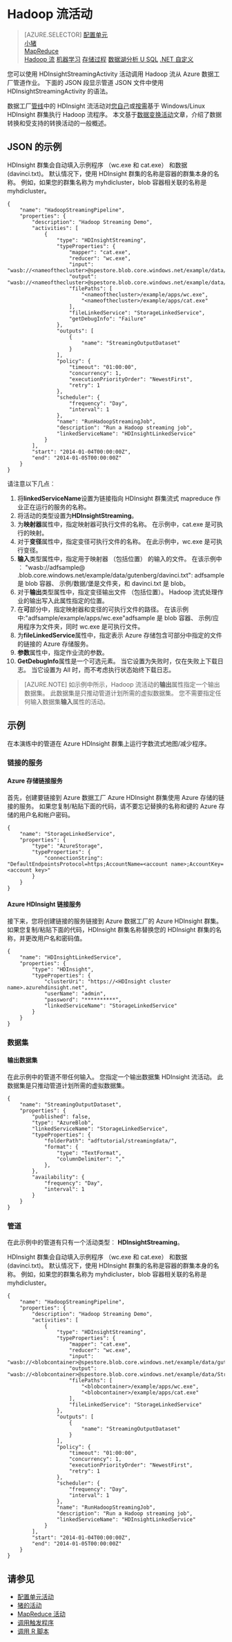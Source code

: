 <properties 
    pageTitle="Hadoop 流活动" 
    description="了解如何使用 Hadoop 流活动在 Azure 数据工厂上请求/您自己的 HDInsight 群集上运行 Hadoop 流程序。" 
    services="data-factory" 
    documentationCenter="" 
    authors="sharonlo101" 
    manager="jhubbard" 
    editor="monicar"/>

<tags 
    ms.service="data-factory" 
    ms.workload="data-services" 
    ms.tgt_pltfrm="na" 
    ms.devlang="na" 
    ms.topic="article" 
    ms.date="09/20/2016" 
    ms.author="shlo"/>

# <a name="hadoop-streaming-activity"></a>Hadoop 流活动
> [AZURE.SELECTOR]
[配置单元](data-factory-hive-activity.md)  
[小猪](data-factory-pig-activity.md)  
[MapReduce](data-factory-map-reduce.md)  
[Hadoop 流](data-factory-hadoop-streaming-activity.md)
[机器学习](data-factory-azure-ml-batch-execution-activity.md) 
[存储过程](data-factory-stored-proc-activity.md)
[数据湖分析 U SQL](data-factory-usql-activity.md)
[.NET 自定义](data-factory-use-custom-activities.md)

您可以使用 HDInsightStreamingActivity 活动调用 Hadoop 流从 Azure 数据工厂管道作业。 下面的 JSON 段显示管道 JSON 文件中使用 HDInsightStreamingActivity 的语法。 

数据工厂[管线](data-factory-create-pipelines.md)中的 HDInsight 流活动对[您自己](data-factory-compute-linked-services.md#azure-hdinsight-linked-service)或[按需](data-factory-compute-linked-services.md#azure-hdinsight-on-demand-linked-service)基于 Windows/Linux HDInsight 群集执行 Hadoop 流程序。 本文基于[数据变换活动](data-factory-data-transformation-activities.md)文章，介绍了数据转换和受支持的转换活动的一般概述。

## <a name="json-sample"></a>JSON 的示例
HDInsight 群集会自动填入示例程序 （wc.exe 和 cat.exe） 和数据 (davinci.txt)。 默认情况下，使用 HDInsight 群集的名称是容器的群集本身的名称。 例如，如果您的群集名称为 myhdicluster，blob 容器相关联的名称是 myhdicluster。 

    {
        "name": "HadoopStreamingPipeline",
        "properties": {
            "description": "Hadoop Streaming Demo",
            "activities": [
                {
                    "type": "HDInsightStreaming",
                    "typeProperties": {
                        "mapper": "cat.exe",
                        "reducer": "wc.exe",
                        "input": "wasb://<nameofthecluster>@spestore.blob.core.windows.net/example/data/gutenberg/davinci.txt",
                        "output": "wasb://<nameofthecluster>@spestore.blob.core.windows.net/example/data/StreamingOutput/wc.txt",
                        "filePaths": [
                            "<nameofthecluster>/example/apps/wc.exe",
                            "<nameofthecluster>/example/apps/cat.exe"
                        ],
                        "fileLinkedService": "StorageLinkedService",
                        "getDebugInfo": "Failure"
                    },
                    "outputs": [
                        {
                            "name": "StreamingOutputDataset"
                        }
                    ],
                    "policy": {
                        "timeout": "01:00:00",
                        "concurrency": 1,
                        "executionPriorityOrder": "NewestFirst",
                        "retry": 1
                    },
                    "scheduler": {
                        "frequency": "Day",
                        "interval": 1
                    },
                    "name": "RunHadoopStreamingJob",
                    "description": "Run a Hadoop streaming job",
                    "linkedServiceName": "HDInsightLinkedService"
                }
            ],
            "start": "2014-01-04T00:00:00Z",
            "end": "2014-01-05T00:00:00Z"
        }
    }

请注意以下几点︰

1. 将**linkedServiceName**设置为链接指向 HDInsight 群集流式 mapreduce 作业正在运行的服务的名称。
2. 将活动的类型设置为**HDInsightStreaming**。
3. 为**映射器**属性中，指定映射器可执行文件的名称。 在示例中，cat.exe 是可执行的映射。
4. 对于**变径**属性中，指定变径可执行文件的名称。 在此示例中，wc.exe 是可执行变径。
5. **输入**类型属性中，指定用于映射器 （包括位置） 的输入的文件。 在该示例中︰ "wasb://adfsample@ <account name>.blob.core.windows.net/example/data/gutenberg/davinci.txt": adfsample 是 blob 容器、 示例/数据/堡是文件夹，和 davinci.txt 是 blob。
6. 对于**输出**类型属性中，指定变径输出文件 （包括位置）。 Hadoop 流式处理作业的输出写入此属性指定的位置。
7. 在**可**部分中，指定映射器和变径的可执行文件的路径。 在该示例中:"adfsample/example/apps/wc.exe"adfsample 是 blob 容器、 示例/应用程序为文件夹，同时 wc.exe 是可执行文件。
8. 为**fileLinkedService**属性中，指定表示 Azure 存储包含可部分中指定的文件的链接的 Azure 存储服务。
9. **参数**属性中，指定作业流的参数。
10. **GetDebugInfo**属性是一个可选元素。 当它设置为失败时，仅在失败上下载日志。 当它设置为 All 时，而不考虑执行状态始终下载日志。

> [AZURE.NOTE] 如示例中所示，Hadoop 流活动的**输出**属性指定一个输出数据集。 此数据集是只推动管道计划所需的虚拟数据集。 您不需要指定任何输入数据集**输入**属性的活动。  

    
## <a name="example"></a>示例
在本演练中的管道在 Azure HDInsight 群集上运行字数流式地图/减少程序。 

### <a name="linked-services"></a>链接的服务

#### <a name="azure-storage-linked-service"></a>Azure 存储链接服务
首先，创建要链接到 Azure 数据工厂 Azure HDInsight 群集使用 Azure 存储的链接的服务。 如果您复制/粘贴下面的代码，请不要忘记替换的名称和键的 Azure 存储的用户名和帐户密码。 

    {
        "name": "StorageLinkedService",
        "properties": {
            "type": "AzureStorage",
            "typeProperties": {
                "connectionString": "DefaultEndpointsProtocol=https;AccountName=<account name>;AccountKey=<account key>"
            }
        }
    }

#### <a name="azure-hdinsight-linked-service"></a>Azure HDInsight 链接服务
接下来，您将创建链接的服务链接到 Azure 数据工厂的 Azure HDInsight 群集。 如果您复制/粘贴下面的代码，HDInsight 群集名称替换您的 HDInsight 群集的名称，并更改用户名和密码值。 
    
    {
        "name": "HDInsightLinkedService",
        "properties": {
            "type": "HDInsight",
            "typeProperties": {
                "clusterUri": "https://<HDInsight cluster name>.azurehdinsight.net",
                "userName": "admin",
                "password": "**********",
                "linkedServiceName": "StorageLinkedService"
            }
        }
    }

### <a name="datasets"></a>数据集

#### <a name="output-dataset"></a>输出数据集
在此示例中的管道不带任何输入。 您指定一个输出数据集 HDInsight 流活动。 此数据集是只推动管道计划所需的虚拟数据集。 

    {
        "name": "StreamingOutputDataset",
        "properties": {
            "published": false,
            "type": "AzureBlob",
            "linkedServiceName": "StorageLinkedService",
            "typeProperties": {
                "folderPath": "adftutorial/streamingdata/",
                "format": {
                    "type": "TextFormat",
                    "columnDelimiter": ","
                },
            },
            "availability": {
                "frequency": "Day",
                "interval": 1
            }
        }
    }

### <a name="pipeline"></a>管道

在此示例中的管道有只有一个活动类型︰ **HDInsightStreaming**。 

HDInsight 群集会自动填入示例程序 （wc.exe 和 cat.exe） 和数据 (davinci.txt)。 默认情况下，使用 HDInsight 群集的名称是容器的群集本身的名称。 例如，如果您的群集名称为 myhdicluster，blob 容器相关联的名称是 myhdicluster。  

    {
        "name": "HadoopStreamingPipeline",
        "properties": {
            "description": "Hadoop Streaming Demo",
            "activities": [
                {
                    "type": "HDInsightStreaming",
                    "typeProperties": {
                        "mapper": "cat.exe",
                        "reducer": "wc.exe",
                        "input": "wasb://<blobcontainer>@spestore.blob.core.windows.net/example/data/gutenberg/davinci.txt",
                        "output": "wasb://<blobcontainer>@spestore.blob.core.windows.net/example/data/StreamingOutput/wc.txt",
                        "filePaths": [
                            "<blobcontainer>/example/apps/wc.exe",
                            "<blobcontainer>/example/apps/cat.exe"
                        ],
                        "fileLinkedService": "StorageLinkedService"
                    },
                    "outputs": [
                        {
                            "name": "StreamingOutputDataset"
                        }
                    ],
                    "policy": {
                        "timeout": "01:00:00",
                        "concurrency": 1,
                        "executionPriorityOrder": "NewestFirst",
                        "retry": 1
                    },
                    "scheduler": {
                        "frequency": "Day",
                        "interval": 1
                    },
                    "name": "RunHadoopStreamingJob",
                    "description": "Run a Hadoop streaming job",
                    "linkedServiceName": "HDInsightLinkedService"
                }
            ],
            "start": "2014-01-04T00:00:00Z",
            "end": "2014-01-05T00:00:00Z"
        }
    }

## <a name="see-also"></a>请参见
- [配置单元活动](data-factory-hive-activity.md)
- [猪的活动](data-factory-pig-activity.md)
- [MapReduce 活动](data-factory-map-reduce.md)
- [调用触发程序](data-factory-spark.md)
- [调用 R 脚本](https://github.com/Azure/Azure-DataFactory/tree/master/Samples/RunRScriptUsingADFSample)

